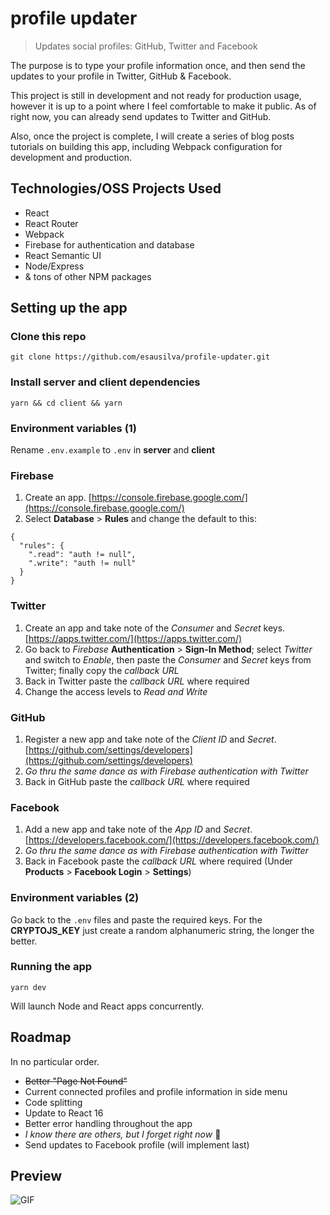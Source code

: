 # profile updater

> Updates social profiles: GitHub, Twitter and Facebook

The purpose is to type your profile information once, and then send the updates to your profile in Twitter, GitHub & Facebook.

This project is still in development and not ready for production usage, however it is up to a point where I feel comfortable to make it public. As of right now, you can already send updates to Twitter and GitHub.

Also, once the project is complete, I will create a series of blog posts tutorials on building this app, including Webpack configuration for development and production.

## Technologies/OSS Projects Used

 - React
 - React Router
 - Webpack
 - Firebase for authentication and database
 - React Semantic UI
 - Node/Express
 - & tons of other NPM packages

## Setting up the app

### Clone this repo

```
git clone https://github.com/esausilva/profile-updater.git
``` 

### Install server and client dependencies

```
yarn && cd client && yarn
```

### Environment variables (1)

Rename `.env.example` to `.env` in **server** and **client**

### Firebase

 1. Create an app. [https://console.firebase.google.com/](https://console.firebase.google.com/)
 2. Select **Database** > **Rules** and change the default to this:
```
{
  "rules": {
    ".read": "auth != null",
    ".write": "auth != null"
  }
}
```

### Twitter

 1. Create an app and take note of the *Consumer* and *Secret* keys. [https://apps.twitter.com/](https://apps.twitter.com/)
 2. Go back to *Firebase* **Authentication** > **Sign-In Method**; select *Twitter* and switch to *Enable*, then paste the *Consumer* and *Secret* keys from Twitter; finally copy the *callback URL*
 3. Back in Twitter paste the *callback URL* where required
 4. Change the access levels to *Read and Write*

### GitHub

 1. Register a new app and take note of the *Client ID* and *Secret*. [https://github.com/settings/developers](https://github.com/settings/developers)
 2. *Go thru the same dance as with Firebase authentication with Twitter*
 3. Back in GitHub paste the *callback URL* where required

### Facebook

 1. Add a new app and take note of the *App ID* and *Secret*. [https://developers.facebook.com/](https://developers.facebook.com/)
 2. *Go thru the same dance as with Firebase authentication with Twitter*
 3. Back in Facebook paste the *callback URL* where required (Under **Products** > **Facebook Login** > **Settings**)

### Environment variables (2)

Go back to the `.env` files and paste the required keys. For the **CRYPTOJS_KEY** just create a random alphanumeric string, the longer the better.

### Running the app

```
yarn dev
```

Will launch Node and React apps concurrently.

## Roadmap

In no particular order.

 - ~~Better "Page Not Found"~~
 - Current connected profiles and profile information in side menu
 - Code splitting
 - Update to React 16
 - Better error handling throughout the app
 - *I know there are others, but I forget right now* 🙁
 - Send updates to Facebook profile (will implement last)

## Preview

![GIF](https://i.imgur.com/Kr5TgjB.gif)
